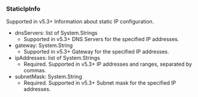 ### StaticIpInfo
Supported in v5.3+
  Information about static IP configuration.

- dnsServers: list of System.Strings
  - Supported in v5.3+
  DNS Servers for the specified IP addresses.
- gateway: System.String
  - Supported in v5.3+
  Gateway for the specified IP addresses.
- ipAddresses: list of System.Strings
  - Required. Supported in v5.3+
  IP addresses and ranges, separated by commas.
- subnetMask: System.String
  - Required. Supported in v5.3+
  Subnet mask for the specified IP addresses.
